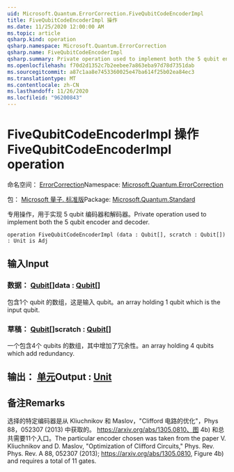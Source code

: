 ```yaml
---
uid: Microsoft.Quantum.ErrorCorrection.FiveQubitCodeEncoderImpl
title: FiveQubitCodeEncoderImpl 操作
ms.date: 11/25/2020 12:00:00 AM
ms.topic: article
qsharp.kind: operation
qsharp.namespace: Microsoft.Quantum.ErrorCorrection
qsharp.name: FiveQubitCodeEncoderImpl
qsharp.summary: Private operation used to implement both the 5 qubit encoder and decoder.
ms.openlocfilehash: f70d2d1352c7b2eebee7a863eba97d78d7351dab
ms.sourcegitcommit: a87c1aa8e7453360025e47ba614f25b02ea84ec3
ms.translationtype: MT
ms.contentlocale: zh-CN
ms.lasthandoff: 11/26/2020
ms.locfileid: "96200843"
---
```

# <a name="fivequbitcodeencoderimpl-operation"></a><span data-ttu-id="94291-102">FiveQubitCodeEncoderImpl 操作</span><span class="sxs-lookup"><span data-stu-id="94291-102">FiveQubitCodeEncoderImpl operation</span></span>

<span data-ttu-id="94291-103">命名空间： [ErrorCorrection](xref:Microsoft.Quantum.ErrorCorrection)</span><span class="sxs-lookup"><span data-stu-id="94291-103">Namespace: [Microsoft.Quantum.ErrorCorrection](xref:Microsoft.Quantum.ErrorCorrection)</span></span>

<span data-ttu-id="94291-104">包： [Microsoft 量子. 标准版](https://nuget.org/packages/Microsoft.Quantum.Standard)</span><span class="sxs-lookup"><span data-stu-id="94291-104">Package: [Microsoft.Quantum.Standard](https://nuget.org/packages/Microsoft.Quantum.Standard)</span></span>


<span data-ttu-id="94291-105">专用操作，用于实现 5 qubit 编码器和解码器。</span><span class="sxs-lookup"><span data-stu-id="94291-105">Private operation used to implement both the 5 qubit encoder and decoder.</span></span>

```qsharp
operation FiveQubitCodeEncoderImpl (data : Qubit[], scratch : Qubit[]) : Unit is Adj
```


## <a name="input"></a><span data-ttu-id="94291-106">输入</span><span class="sxs-lookup"><span data-stu-id="94291-106">Input</span></span>

### <a name="data--qubit"></a><span data-ttu-id="94291-107">数据： [Qubit](xref:microsoft.quantum.lang-ref.qubit)[]</span><span class="sxs-lookup"><span data-stu-id="94291-107">data : [Qubit](xref:microsoft.quantum.lang-ref.qubit)[]</span></span>

<span data-ttu-id="94291-108">包含1个 qubit 的数组，这是输入 qubit。</span><span class="sxs-lookup"><span data-stu-id="94291-108">an array holding 1 qubit which is the input qubit.</span></span>


### <a name="scratch--qubit"></a><span data-ttu-id="94291-109">草稿： [Qubit](xref:microsoft.quantum.lang-ref.qubit)[]</span><span class="sxs-lookup"><span data-stu-id="94291-109">scratch : [Qubit](xref:microsoft.quantum.lang-ref.qubit)[]</span></span>

<span data-ttu-id="94291-110">一个包含4个 qubits 的数组，其中增加了冗余性。</span><span class="sxs-lookup"><span data-stu-id="94291-110">an array holding 4 qubits which add redundancy.</span></span>



## <a name="output--unit"></a><span data-ttu-id="94291-111">输出： [单元](xref:microsoft.quantum.lang-ref.unit)</span><span class="sxs-lookup"><span data-stu-id="94291-111">Output : [Unit](xref:microsoft.quantum.lang-ref.unit)</span></span>



## <a name="remarks"></a><span data-ttu-id="94291-112">备注</span><span class="sxs-lookup"><span data-stu-id="94291-112">Remarks</span></span>

<span data-ttu-id="94291-113">选择的特定编码器是从 Kliuchnikov 和 Maslov，"Clifford 电路的优化"，Phys 88，052307 (2013) 中获取的。 https://arxiv.org/abs/1305.0810、图 4b) 和总共需要11个入口。</span><span class="sxs-lookup"><span data-stu-id="94291-113">The particular encoder chosen was taken from the paper V. Kliuchnikov and D. Maslov, "Optimization of Clifford Circuits," Phys. Rev. Phys. Rev. A 88, 052307 (2013); https://arxiv.org/abs/1305.0810, Figure 4b) and requires a total of 11 gates.</span></span>